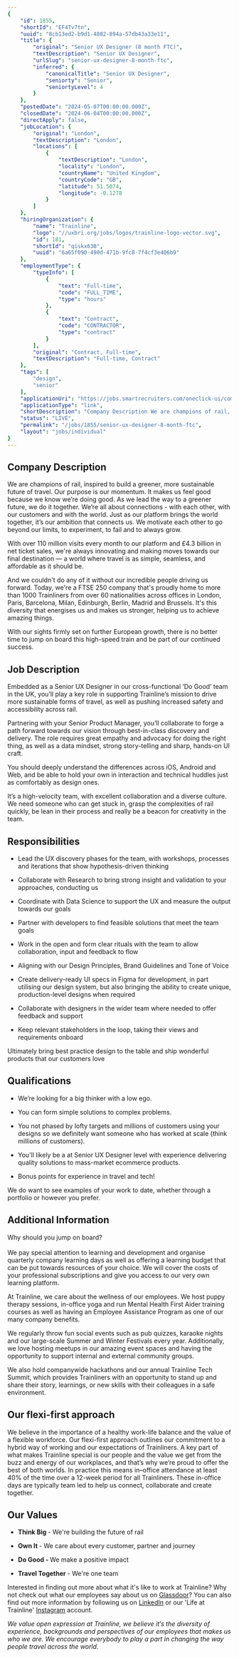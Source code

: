 ```yaml
---
{
	"id": 1855,
	"shortId": "EF4Tv7tn",
	"uuid": "8cb13ed2-b9d1-4882-894a-57db43a33e11",
	"title": {
		"original": "Senior UX Designer (8 month FTC)",
		"textDescription": "Senior UX Designer",
		"urlSlug": "senior-ux-designer-8-month-ftc",
		"inferred": {
			"canonicalTitle": "Senior UX Designer",
			"seniorty": "Senior",
			"seniortyLevel": 4
		}
	},
	"postedDate": "2024-05-07T00:00:00.000Z",
	"closedDate": "2024-06-04T00:00:00.000Z",
	"directApply": false,
	"jobLocation": {
		"original": "London",
		"textDescription": "London",
		"locations": [
			{
				"textDescription": "London",
				"locality": "London",
				"countryName": "United Kingdom",
				"countryCode": "GB",
				"latitude": 51.5074,
				"longitude": -0.1278
			}
		]
	},
	"hiringOrganization": {
		"name": "Trainline",
		"logo": "//uxbri.org/jobs/logos/trainline-logo-vector.svg",
		"id": 181,
		"shortId": "qiskx63B",
		"uuid": "6a65f090-490d-471b-9fc8-7f4cf3e406b9"
	},
	"employmentType": {
		"typeInfo": [
			{
				"text": "Full-time",
				"code": "FULL_TIME",
				"type": "hours"
			},
			{
				"text": "Contract",
				"code": "CONTRACTOR",
				"type": "contract"
			}
		],
		"original": "Contract, Full-time",
		"textDescription": "Full-time, Contract"
	},
	"tags": [
		"design",
		"senior"
	],
	"applicationUri": "https://jobs.smartrecruiters.com/oneclick-ui/company/Trainline/publication/b0d15474-0175-4950-876a-b352756c235b?dcr_ci=Trainline",
	"applicationType": "link",
	"shortDescription": "Company Description We are champions of rail, inspired to build a greener, more sustainable future of travel. Our purpose is our momentum. It makes us feel good because we know we’re’ doing good. As",
	"status": "LIVE",
	"permalink": "/jobs/1855/senior-ux-designer-8-month-ftc",
	"layout": "jobs/individual"
}
---
```

<h2>Company Description</h2><p>We are champions of rail, inspired to build a greener, more sustainable future of travel. Our purpose is our momentum. It makes us feel good because we know we’re doing good. As we lead the way to a greener future, we do it together. We’re all about connections - with each other, with our customers and with the world. Just as our platform brings the world together, it’s our ambition that connects us. We motivate each other to go beyond our limits, to experiment, to fail and to always grow.&nbsp;</p><p>With over 110 million visits every month to our platform and £4.3 billion in net ticket sales, we're always innovating and making moves towards our final destination — a world where travel is as simple, seamless, and affordable as it should be.&nbsp;</p><p>And we couldn't do any of it without our incredible people driving us forward. Today, we're a FTSE 250 company that's proudly home to more than 1000 Trainliners from over 60 nationalities across offices in London, Paris, Barcelona, Milan, Edinburgh, Berlin, Madrid and Brussels. It's this diversity that energises us and makes us stronger, helping us to achieve amazing things.&nbsp;</p><p>With our sights firmly set on further European growth, there is no better time to jump on board this high-speed train and be part of our continued success.&nbsp;</p><h2>Job Description</h2><p>Embedded as a Senior UX Designer in our cross-functional ‘Do Good’ team in the UK, you’ll play a key role in supporting Trainline’s mission to drive more sustainable forms of travel, as well as pushing increased safety and accessibility across rail.&nbsp;</p><p>Partnering with your Senior Product Manager, you’ll collaborate to forge a path forward towards our vision through best-in-class discovery and delivery. The role requires great empathy and advocacy for doing the right thing, as well as a data mindset, strong story-telling and sharp, hands-on UI craft.&nbsp;</p><p>You should deeply understand the differences across iOS, Android and Web, and be able to hold your own in interaction and technical huddles just as comfortably as design ones.&nbsp;</p><p>It’s a high-velocity team, with excellent collaboration and a diverse culture. We need someone who can get stuck in, grasp the complexities of rail quickly, be lean in their process and really be a beacon for creativity in the team.&nbsp;</p><h2>Responsibilities</h2><ul><li><p>Lead the UX discovery phases for the team, with workshops, processes and iterations that show hypothesis-driven thinking&nbsp;</p></li><li><p>Collaborate with Research to bring strong insight and validation to your approaches, conducting us&nbsp;</p></li><li><p>Coordinate with Data Science to support the UX and measure the output towards our goals&nbsp;</p></li><li><p>Partner with developers to find feasible solutions that meet the team goals&nbsp;</p></li><li><p>Work in the open and form clear rituals with the team to allow collaboration, input and feedback to flow&nbsp;</p></li><li><p>Aligning with our Design Principles, Brand Guidelines and Tone of Voice&nbsp;</p></li><li><p>Create delivery-ready UI specs in Figma for development, in part utilising our design system, but also bringing the ability to create unique, production-level designs when required&nbsp;</p></li><li><p>Collaborate with designers in the wider team where needed to offer feedback and support&nbsp;</p></li><li><p>Keep relevant stakeholders in the loop, taking their views and requirements onboard&nbsp;</p></li></ul><p>Ultimately bring best practice design to the table and ship wonderful products that our customers love&nbsp;</p><h2>Qualifications</h2><ul><li><p>We’re looking for a big thinker with a low ego.</p></li><li><p>You can form simple solutions to complex problems.</p></li><li><p>You not phased by lofty targets and millions of customers using your designs so we definitely want someone who has worked at scale (think millions of customers).</p></li><li><p>You'll likely be a at Senior UX Designer level with experience delivering quality solutions to mass-market ecommerce products.</p></li><li><p>Bonus points for experience in travel and tech!</p></li></ul><p>We do want to see examples of your work to date, whether through a portfolio or however you prefer.</p><h2>Additional Information</h2><p>Why should you jump on board?&nbsp;<br><br>We pay special attention to learning and development and organise quarterly company learning days as well as offering a learning budget that can be put towards resources of your choice. We will cover the costs of your professional subscriptions and give you access to our very own learning platform.&nbsp;</p><p>At Trainline, we care about the wellness of our employees. We host puppy therapy sessions, in-office yoga and run Mental Health First Aider training courses as well as having an Employee Assistance Program as one of our many company benefits.&nbsp;&nbsp;</p><p>We regularly throw fun social events such as pub quizzes, karaoke nights and our large-scale Summer and Winter Festivals every year. Additionally, we love hosting meetups in our amazing event spaces and having the opportunity to support internal and external community groups.&nbsp;&nbsp;</p><p>We also hold companywide hackathons and our annual Trainline Tech Summit, which provides Trainliners with an opportunity to stand up and share their story, learnings, or new skills with their colleagues in a safe environment.&nbsp;</p><h2>Our flexi-first approach</h2><p>We believe in the importance of a healthy work-life balance and the value of a flexible workforce. Our flexi-first approach outlines our commitment to a hybrid way of working and our expectations of Trainliners. A key part of what makes Trainline special is our people and the value we get from the buzz and energy of our workplaces, and that’s why we’re proud to offer the best of both worlds. In practice this means in–office attendance at least 40% of the time over a 12-week period for all Trainliners. These in-office days are typically team led to help us connect, collaborate and create together.&nbsp;&nbsp;</p><h2>Our Values&nbsp;</h2><ul><li><p><strong>Think Big </strong>- We're building the future of rail&nbsp;</p></li><li><p><strong>Own It </strong>- We care about every customer, partner and journey&nbsp;</p></li><li><p><strong>Do Good - </strong>We make a positive impact&nbsp;</p></li><li><p><strong>Travel Together </strong>- We're one team&nbsp;</p></li></ul><p>Interested in finding out more about what it's like to work at Trainline? Why not check out what our employees say about us on <a target="_blank" rel="noopener noreferrer nofollow" href="https://www.glassdoor.co.uk/Overview/Working-at-Trainline-EI_IE249203.11,20.htm">Glassdoor</a>? You can also find out more information by following us on <a target="_blank" rel="noopener noreferrer nofollow" href="https://www.linkedin.com/company/trainline/">LinkedIn</a> or our 'Life at Trainline' <a target="_blank" rel="noopener noreferrer nofollow" href="https://www.instagram.com/lifeattrainline/">Instagram</a> account.&nbsp;&nbsp;</p><p><em>We value open expression at Trainline, we believe it’s the diversity of experience, backgrounds and perspectives of our employees that makes us who we are. We encourage everybody to play a part in changing the way people travel across the world.</em>&nbsp;</p>
